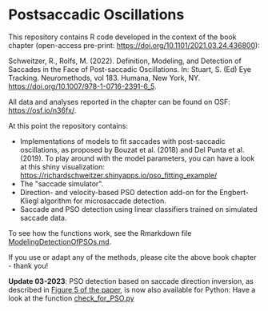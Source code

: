 # Postsaccadic Oscillations

This repository contains R code developed in the context of the book chapter (open-access pre-print: https://doi.org/10.1101/2021.03.24.436800):

Schweitzer, R., Rolfs, M. (2022). Definition, Modeling, and Detection of Saccades in the Face of Post-saccadic Oscillations. In: Stuart, S. (Ed) Eye Tracking. Neuromethods, vol 183. Humana, New York, NY. https://doi.org/10.1007/978-1-0716-2391-6_5. 

All data and analyses reported in the chapter can be found on OSF: https://osf.io/n36fx/. 

At this point the repository contains:
- Implementations of models to fit saccades with post-saccadic oscillations, as proposed by Bouzat et al. (2018) and Del Punta et al. (2019). To play around with the model parameters, you can have a look at this shiny visualization: https://richardschweitzer.shinyapps.io/pso_fitting_example/
- The "saccade simulator".
- Direction- and velocity-based PSO detection add-on for the Engbert-Kliegl algorithm for microsaccade detection.
- Saccade and PSO detection using linear classifiers trained on simulated saccade data.

To see how the functions work, see the Rmarkdown file [ModelingDetectionOfPSOs.md](../main/ModelingDetectionOfPSOs.md). 

If you use or adapt any of the methods, please cite the above book chapter - thank you!

**Update 03-2023**: PSO detection based on saccade direction inversion, as described in [Figure 5 of the paper](https://www.biorxiv.org/content/biorxiv/early/2021/08/16/2021.03.24.436800/F5.large.jpg), is now also available for Python: Have a look at the function [check_for_PSO.py](../main/PostsaccadicOscillations_Python/check_for_PSO.py) 

